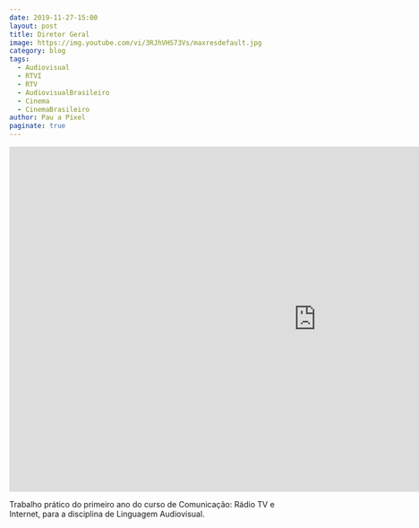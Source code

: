 ```yaml
---
date: 2019-11-27-15:00
layout: post
title: Diretor Geral
image: https://img.youtube.com/vi/3RJhVHS73Vs/maxresdefault.jpg
category: blog
tags:
  - Audiovisual
  - RTVI
  - RTV
  - AudiovisualBrasileiro
  - Cinema
  - CinemaBrasileiro
author: Pau a Pixel
paginate: true
---
```


<iframe width="1095" height="616" src="https://www.youtube.com/embed/3RJhVHS73Vs" frameborder="0" allow="accelerometer; autoplay; clipboard-write; encrypted-media; gyroscope; picture-in-picture" allowfullscreen></iframe>

Trabalho prático do primeiro ano do curso de Comunicação: Rádio TV e Internet, para a disciplina de Linguagem Audiovisual.
